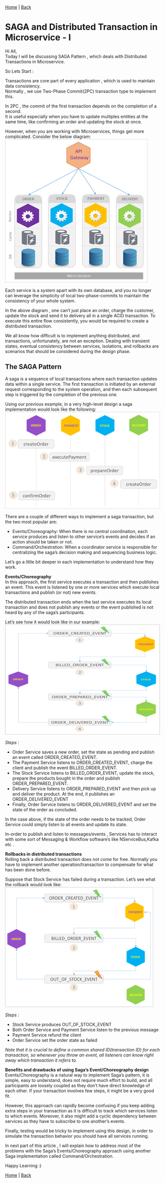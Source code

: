 [Home](https://debbiswal.github.io/Tech-BITE) \| [Back](https://debbiswal.github.io/Tech-BITE/#micro-service)

# SAGA and Distributed Transaction in Microservice - I  

Hi All,  
Today I will be discussing SAGA Pattern , which deals with Distributed Transactions in Microservice.  

So Lets Start :  

Transactions are core  part of every application  , which is used to maintain data consistency.  
Normally , we use Two-Phase Commit(2PC)  transaction type to implement this.  

In 2PC ,  the commit of the first transaction depends on the completion of a second.  
It is useful especially when you have to update multiples entities at the same time, like confirming an order and updating the stock at once.  

However, when you are working with Microservices, things get more complicated. Consider the below diagram:  
![Microservice](images/img1.png)  

Each service is a system apart with its own database, and you no longer can leverage the simplicity of local two-phase-commits to maintain the consistency of your whole system.  

In the above diagram , one can’t just place an order, charge the customer, update the stock and send it to delivery all in a single ACID transaction. To execute this entire flow consistently, you would be required to create a distributed transaction.  

We all know how difficult is to implement anything distributed, and transactions, unfortunately, are not an exception. Dealing with transient states, eventual consistency between services, isolations, and rollbacks are scenarios that should be considered during the design phase.  

## The SAGA Pattern

A saga is a sequence of local transactions where each transaction updates data within a single service. The first transaction is initiated by an external request corresponding to the system operation, and then each subsequent step is triggered by the completion of the previous one.  

Using our previous example, in a very high-level design a saga implementation would look like the following:  
![Microservice](images/img2.png)  

There are a couple of different ways to implement a saga transaction, but the two most popular are:  

* Events/Choreography: When there is no central coordination, each service produces and listen to other service’s events and decides if an action should be taken or not.
* Command/Orchestration: When a coordinator service is responsible for centralizing the saga’s decision making and sequencing business logic.

Let’s go a little bit deeper in each implementation to understand how they work.  

**Events/Choreography**  
In this approach, the first service executes a transaction and then publishes an event. This event is listened by one or more services which execute local transactions and publish (or not) new events.  

The distributed transaction ends when the last service executes its local transaction and does not publish any events or the event published is not heard by any of the saga’s participants.  

Let’s see how it would look like in our example:  
![Microservice](images/img3.png)  

*Steps :*
* Order Service saves a new order, set the state as pending and publish an event called ORDER_CREATED_EVENT.  
* The Payment Service listens to ORDER_CREATED_EVENT, charge the client and publish the event BILLED_ORDER_EVENT.  
* The Stock Service listens to BILLED_ORDER_EVENT, update the stock, prepare the products bought in the order and publish ORDER_PREPARED_EVENT.  
* Delivery Service listens to ORDER_PREPARED_EVENT and then pick up and deliver the product. At the end, it publishes an ORDER_DELIVERED_EVENT  
* Finally, Order Service listens to ORDER_DELIVERED_EVENT and set the state of the order as concluded.  

In the case above, if the state of the order needs to be tracked, Order Service could simply listen to all events and update its state. 

In-order to publish and listen to messages/events , Services has to interact with some sort of Messaging & Workflow software’s like NServiceBus,Kafka etc .  

**Rollbacks in distributed transactions**  
Rolling back a distributed transaction does not come for free. Normally you have to implement another operation/transaction to compensate for what has been done before.  

Suppose that Stock Service has failed during a transaction. Let’s see what the rollback would look like:  
![Microservice](images/img4.png)  

*Steps :*
* Stock Service produces OUT_OF_STOCK_EVENT  
* Both Order Service and Payment Service listen to the previous message  
* Payment Service refund the client  
* Order Service set the order state as failed  

*Note that it is crucial to define a common shared ID(transaction ID) for each transaction, so whenever you throw an event, all listeners can know right away which transaction it refers to.*  

**Benefits and drawbacks of using Saga’s Event/Choreography design**  
Events/Choreography is a natural way to implement Saga’s pattern, it is simple, easy to understand, does not require much effort to build, and all participants are loosely coupled as they don’t have direct knowledge of each other. If your transaction involves few steps, it might be a very good fit.  

However, this approach can rapidly become confusing if you keep adding extra steps in your transaction as it is difficult to track which services listen to which events. Moreover, it also might add a cyclic dependency between services as they have to subscribe to one another’s events.  

Finally, testing would be tricky to implement using this design, in order to simulate the transaction behavior you should have all services running.  

In next part of this article , I will explain how to address most of the problems with the Saga’s Events/Choreography approach using another Saga implementation called Command/Orchestration.  


Happy Learning :)  

[Home](https://debbiswal.github.io/Tech-BITE) \| [Back](https://debbiswal.github.io/Tech-BITE/#micro-service)
